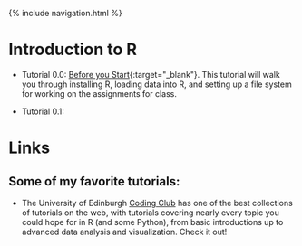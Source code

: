 
{% include navigation.html %}

# Introduction to R

- Tutorial 0.0: [Before you Start](/before-you-start.html){:target="_blank"}. This tutorial will walk you through installing R, loading data into R, and setting up a file system for working on the assignments for class.

- Tutorial 0.1: 


# Links 


## Some of my favorite tutorials:

- The University of Edinburgh [Coding Club](https://ourcodingclub.github.io/) has one of the best collections of tutorials on the web, with tutorials covering nearly every topic you could hope for in R (and some Python), from basic introductions up to advanced data analysis and visualization. Check it out!

